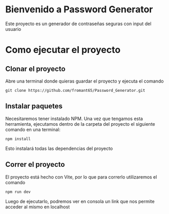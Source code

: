 # Bienvenido a Password Generator

Este proyecto es un generador de contraseñas seguras con input del usuario

# Como ejecutar el proyecto

## Clonar el proyecto

Abre una terminal donde quieras guardar el proyecto y ejecuta el comando

`git clone https://github.com/fromant65/Password_Generator.git`

## Instalar paquetes

Necesitaremos tener instalado NPM. Una vez que tengamos esta herramienta, ejecutamos dentro de la carpeta del proyecto el siguiente comando en una terminal:

`npm install`

Esto instalará todas las dependencias del proyecto

## Correr el proyecto

El proyecto está hecho con Vite, por lo que para correrlo utilizaremos el comando

`npm run dev`

Luego de ejecutarlo, podremos ver en consola un link que nos permite acceder al mismo en localhost
